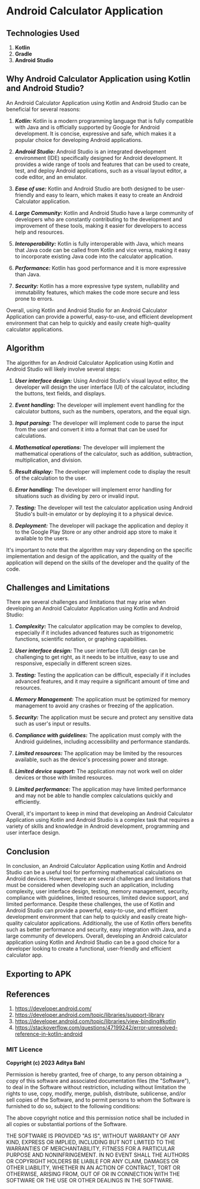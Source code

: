 # Android Calculator Application

## Technologies Used

1. **Kotlin**
2. **Gradle**
3. **Android Studio**

## Why Android Calculator Application using Kotlin and Android Studio?

An Android Calculator Application using Kotlin and Android Studio can be beneficial for several reasons:

1. **_Kotlin:_** Kotlin is a modern programming language that is fully compatible with Java and is officially supported by Google for Android development. It is concise, expressive and safe, which makes it a popular choice for developing Android applications.

2. **_Android Studio:_** Android Studio is an integrated development environment (IDE) specifically designed for Android development. It provides a wide range of tools and features that can be used to create, test, and deploy Android applications, such as a visual layout editor, a code editor, and an emulator.

3. **_Ease of use:_** Kotlin and Android Studio are both designed to be user-friendly and easy to learn, which makes it easy to create an Android Calculator application.

4. **_Large Community:_** Kotlin and Android Studio have a large community of developers who are constantly contributing to the development and improvement of these tools, making it easier for developers to access help and resources.

5. **_Interoperability:_** Kotlin is fully interoperable with Java, which means that Java code can be called from Kotlin and vice versa, making it easy to incorporate existing Java code into the calculator application.

6. **_Performance:_** Kotlin has good performance and it is more expressive than Java.

7. **_Security:_** Kotlin has a more expressive type system, nullability and immutability features, which makes the code more secure and less prone to errors.

Overall, using Kotlin and Android Studio for an Android Calculator Application can provide a powerful, easy-to-use, and efficient development environment that can help to quickly and easily create high-quality calculator applications.

## Algorithm

The algorithm for an Android Calculator Application using Kotlin and Android Studio will likely involve several steps:

1. **_User interface design:_** Using Android Studio's visual layout editor, the developer will design the user interface (UI) of the calculator, including the buttons, text fields, and displays.

2. **_Event handling:_** The developer will implement event handling for the calculator buttons, such as the numbers, operators, and the equal sign.

3. **_Input parsing:_** The developer will implement code to parse the input from the user and convert it into a format that can be used for calculations.

4. **_Mathematical operations:_** The developer will implement the mathematical operations of the calculator, such as addition, subtraction, multiplication, and division.

5. **_Result display:_** The developer will implement code to display the result of the calculation to the user.

6. **_Error handling:_** The developer will implement error handling for situations such as dividing by zero or invalid input.

7. **_Testing:_** The developer will test the calculator application using Android Studio's built-in emulator or by deploying it to a physical device.

8. **_Deployment:_** The developer will package the application and deploy it to the Google Play Store or any other android app store to make it available to the users.

It's important to note that the algorithm may vary depending on the specific implementation and design of the application, and the quality of the application will depend on the skills of the developer and the quality of the code.

## Challenges and Limitations

There are several challenges and limitations that may arise when developing an Android Calculator Application using Kotlin and Android Studio:

1. **_Complexity:_** The calculator application may be complex to develop, especially if it includes advanced features such as trigonometric functions, scientific notation, or graphing capabilities.

2. **_User interface design:_** The user interface (UI) design can be challenging to get right, as it needs to be intuitive, easy to use and responsive, especially in different screen sizes.

3. **_Testing:_** Testing the application can be difficult, especially if it includes advanced features, and it may require a significant amount of time and resources.

4. **_Memory Management:_** The application must be optimized for memory management to avoid any crashes or freezing of the application.

5. **_Security:_** The application must be secure and protect any sensitive data such as user's input or results.

6. **_Compliance with guidelines:_** The application must comply with the Android guidelines, including accessibility and performance standards.

7. **_Limited resources:_** The application may be limited by the resources available, such as the device's processing power and storage.

8. **_Limited device support:_** The application may not work well on older devices or those with limited resources.

9. **_Limited performance:_** The application may have limited performance and may not be able to handle complex calculations quickly and efficiently.

Overall, it's important to keep in mind that developing an Android Calculator Application using Kotlin and Android Studio is a complex task that requires a variety of skills and knowledge in Android development, programming and user interface design.

## Conclusion

In conclusion, an Android Calculator Application using Kotlin and Android Studio can be a useful tool for performing mathematical calculations on Android devices. However, there are several challenges and limitations that must be considered when developing such an application, including complexity, user interface design, testing, memory management, security, compliance with guidelines, limited resources, limited device support, and limited performance. Despite these challenges, the use of Kotlin and Android Studio can provide a powerful, easy-to-use, and efficient development environment that can help to quickly and easily create high-quality calculator applications. Additionally, the use of Kotlin offers benefits such as better performance and security, easy integration with Java, and a large community of developers. Overall, developing an Android calculator application using Kotlin and Android Studio can be a good choice for a developer looking to create a functional, user-friendly and efficient calculator app.

## Exporting to APK

## References

1. https://developer.android.com/
2. https://developer.android.com/topic/libraries/support-library
3. https://developer.android.com/topic/libraries/view-binding#kotlin
4. https://stackoverflow.com/questions/47199242/error-unresolved-reference-in-kotlin-android

### MIT Licence

**Copyright (c) 2023 Aditya Bahl**

Permission is hereby granted, free of charge, to any person obtaining a copy of this software and associated documentation files (the "Software"), to deal in the Software without restriction, including without limitation the rights to use, copy, modify, merge, publish, distribute, sublicense, and/or sell copies of the Software, and to permit persons to whom the Software is furnished to do so, subject to the following conditions:

The above copyright notice and this permission notice shall be included in all copies or substantial portions of the Software.

THE SOFTWARE IS PROVIDED "AS IS", WITHOUT WARRANTY OF ANY KIND, EXPRESS OR IMPLIED, INCLUDING BUT NOT LIMITED TO THE WARRANTIES OF MERCHANTABILITY, FITNESS FOR A PARTICULAR PURPOSE AND NONINFRINGEMENT. IN NO EVENT SHALL THE AUTHORS OR COPYRIGHT HOLDERS BE LIABLE FOR ANY CLAIM, DAMAGES OR OTHER LIABILITY, WHETHER IN AN ACTION OF CONTRACT, TORT OR OTHERWISE, ARISING FROM, OUT OF OR IN CONNECTION WITH THE SOFTWARE OR THE USE OR OTHER DEALINGS IN THE SOFTWARE.
